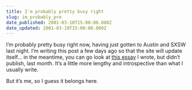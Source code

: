 ```yaml
---
title: I'm probably pretty busy right
slug: im_probably_pre
date_published: 2001-03-10T15:00:00.000Z
date_updated: 2001-03-10T15:00:00.000Z
---
```


I’m probably pretty busy right now, having just gotten to Austin and SXSW last night. I’m writing this post a few days ago so that the site will update itself… in the meantime, you can go look at [this essay](/index.php?blogarch/2001_02_01_archive.php#2654597) I wrote, but didn’t publish, last month. It’s a little more lengthy and introspective than what I usually write.

But it’s me, so I guess it belongs here.
